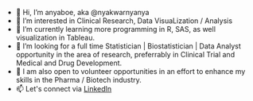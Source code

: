 - 👋 Hi, I’m anyaboe, aka @nyakwarnyanya
- 👀 I’m interested in Clinical Research, Data VisuaLization / Analysis
- 🌱 I’m currently learning more programming in R, SAS, as well visualization in Tableau.
- 💞️ I’m looking for a full time Statistician | Biostatistician | Data Analyst opportunity in the area of research, preferrably in Clinical Trial and Medical and Drug Development.
- 👐 I am also open to volunteer opportunities in an effort to enhance my skills in the Pharma / Biotech industry.
- 📫 Let's connect via [LinkedIn](https://www.linkedin.com/in/anyaboe/)

<!---
nyakwarnyanya/nyakwarnyanya is a ✨ special ✨ repository because its `README.md` (this file) appears on your GitHub profile.
You can click the Preview link to take a look at your changes.
--->

